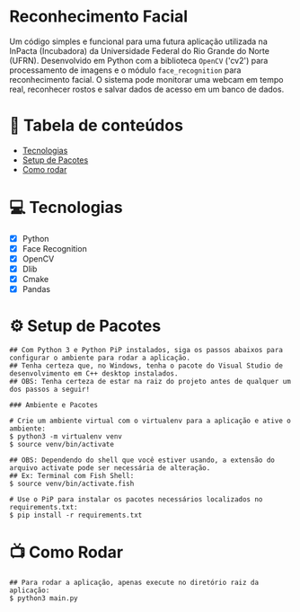 # Reconhecimento Facial
Um código simples e funcional para uma futura aplicação utilizada na InPacta (Incubadora) da  Universidade Federal do Rio Grande do Norte (UFRN).
Desenvolvido em Python com a biblioteca `OpenCV` ('cv2') para processamento de imagens e o módulo `face_recognition` para reconhecimento facial. 
O sistema pode monitorar uma webcam em tempo real, reconhecer rostos e salvar dados de acesso em um banco de dados.


# :pushpin: Tabela de conteúdos

- [Tecnologias](#computer-tecnologias)
- [Setup de Pacotes](#gear-setup-de-pacotes)
- [Como rodar](#tv-como-rodar)

# :computer: Tecnologias

- [x] Python
- [x] Face Recognition
- [x] OpenCV
- [x] Dlib
- [x] Cmake
- [x] Pandas

# :gear: Setup de Pacotes

```shell
## Com Python 3 e Python PiP instalados, siga os passos abaixos para configurar o ambiente para rodar a aplicação.
## Tenha certeza que, no Windows, tenha o pacote do Visual Studio de desenvolvimento em C++ desktop instalados.
## OBS: Tenha certeza de estar na raiz do projeto antes de qualquer um dos passos a seguir!

### Ambiente e Pacotes

# Crie um ambiente virtual com o virtualenv para a aplicação e ative o ambiente:
$ python3 -m virtualenv venv
$ source venv/bin/activate

## OBS: Dependendo do shell que você estiver usando, a extensão do arquivo activate pode ser necessária de alteração.
## Ex: Terminal com Fish Shell:
$ source venv/bin/activate.fish

# Use o PiP para instalar os pacotes necessários localizados no requirements.txt:
$ pip install -r requirements.txt
```

# :tv: Como Rodar

```shell
## Para rodar a aplicação, apenas execute no diretório raiz da aplicação:
$ python3 main.py
```
